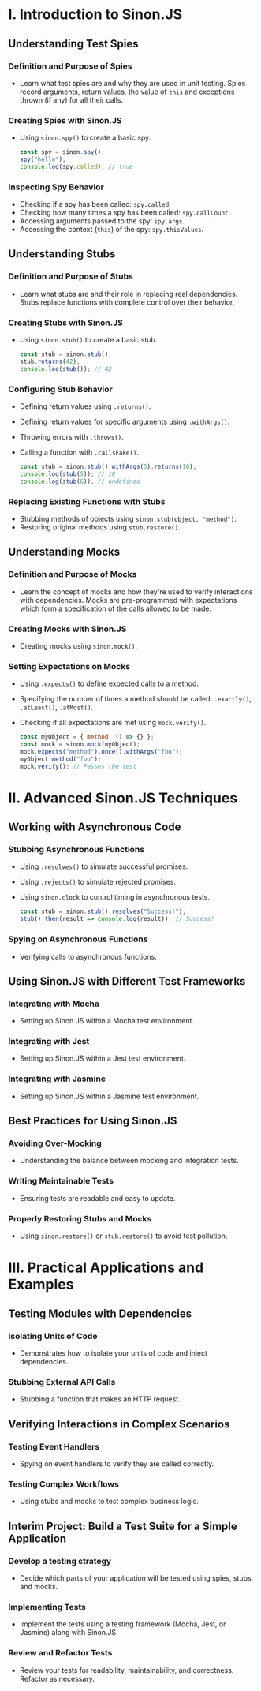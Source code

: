 # I. Introduction to Sinon.JS

## Understanding Test Spies

### Definition and Purpose of Spies
*   Learn what test spies are and why they are used in unit testing. Spies record arguments, return values, the value of `this` and exceptions thrown (if any) for all their calls.

### Creating Spies with Sinon.JS
*   Using `sinon.spy()` to create a basic spy.

    ```javascript
    const spy = sinon.spy();
    spy("hello");
    console.log(spy.called); // true
    ```

### Inspecting Spy Behavior

*   Checking if a spy has been called: `spy.called`.
*   Checking how many times a spy has been called: `spy.callCount`.
*   Accessing arguments passed to the spy: `spy.args`.
*   Accessing the context (`this`) of the spy: `spy.thisValues`.

## Understanding Stubs

### Definition and Purpose of Stubs
*   Learn what stubs are and their role in replacing real dependencies. Stubs replace functions with complete control over their behavior.

### Creating Stubs with Sinon.JS
*   Using `sinon.stub()` to create a basic stub.

    ```javascript
    const stub = sinon.stub();
    stub.returns(42);
    console.log(stub()); // 42
    ```

### Configuring Stub Behavior
*   Defining return values using `.returns()`.
*   Defining return values for specific arguments using `.withArgs()`.
*   Throwing errors with `.throws()`.
*   Calling a function with `.callsFake()`.

    ```javascript
    const stub = sinon.stub().withArgs(5).returns(10);
    console.log(stub(5)); // 10
    console.log(stub(6)); // undefined
    ```

### Replacing Existing Functions with Stubs

*   Stubbing methods of objects using `sinon.stub(object, "method")`.
*   Restoring original methods using `stub.restore()`.

## Understanding Mocks

### Definition and Purpose of Mocks
*   Learn the concept of mocks and how they're used to verify interactions with dependencies. Mocks are pre-programmed with expectations which form a specification of the calls allowed to be made.

### Creating Mocks with Sinon.JS
*   Creating mocks using `sinon.mock()`.

### Setting Expectations on Mocks
*   Using `.expects()` to define expected calls to a method.
*   Specifying the number of times a method should be called: `.exactly()`, `.atLeast()`, `.atMost()`.
*   Checking if all expectations are met using `mock.verify()`.

    ```javascript
    const myObject = { method: () => {} };
    const mock = sinon.mock(myObject);
    mock.expects("method").once().withArgs("foo");
    myObject.method("foo");
    mock.verify(); // Passes the test
    ```

# II. Advanced Sinon.JS Techniques

## Working with Asynchronous Code

### Stubbing Asynchronous Functions

*   Using `.resolves()` to simulate successful promises.
*   Using `.rejects()` to simulate rejected promises.
*   Using `sinon.clock` to control timing in asynchronous tests.

    ```javascript
    const stub = sinon.stub().resolves("Success!");
    stub().then(result => console.log(result)); // Success!
    ```

### Spying on Asynchronous Functions
*   Verifying calls to asynchronous functions.

## Using Sinon.JS with Different Test Frameworks

### Integrating with Mocha
*   Setting up Sinon.JS within a Mocha test environment.

### Integrating with Jest
*   Setting up Sinon.JS within a Jest test environment.

### Integrating with Jasmine
*   Setting up Sinon.JS within a Jasmine test environment.

## Best Practices for Using Sinon.JS

### Avoiding Over-Mocking
*   Understanding the balance between mocking and integration tests.

### Writing Maintainable Tests
*   Ensuring tests are readable and easy to update.

### Properly Restoring Stubs and Mocks
*   Using `sinon.restore()` or `stub.restore()` to avoid test pollution.

# III. Practical Applications and Examples

## Testing Modules with Dependencies

### Isolating Units of Code
*   Demonstrates how to isolate your units of code and inject dependencies.

### Stubbing External API Calls
*   Stubbing a function that makes an HTTP request.

## Verifying Interactions in Complex Scenarios

### Testing Event Handlers
*   Spying on event handlers to verify they are called correctly.

### Testing Complex Workflows
*   Using stubs and mocks to test complex business logic.

## Interim Project: Build a Test Suite for a Simple Application
### Develop a testing strategy
*   Decide which parts of your application will be tested using spies, stubs, and mocks.

### Implementing Tests
*   Implement the tests using a testing framework (Mocha, Jest, or Jasmine) along with Sinon.JS.

### Review and Refactor Tests
*   Review your tests for readability, maintainability, and correctness. Refactor as necessary.
